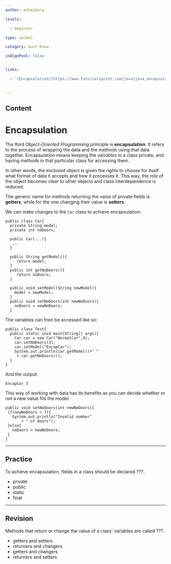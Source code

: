 ```yaml
---
author: mihaiberq

levels:

  - beginner

type: normal

category: must-know

inAlgoPool: false


links:

  - '[Encapsulation](https://www.tutorialspoint.com/java/java_encapsulation.htm){website}'


---
```

## Content
# Encapsulation

The third *Object-Oriented Programming* principle is **encapsulation**. It refers to the process of wrapping the data and the methods using that data together. Encapsulation means keeping the *variables* in a class private, and having methods in that particular class for accessing them. 

In other words, the enclosed object is given the rights to choose for itself what format of data it accepts and how it processes it. This way, the role of the object becomes clear to other objects and class interdependence is reduced.

The generic name for methods returning the value of private fields is **getters**, while for the one changing their value is **setters**.

We can make changes to the `Car` class to achieve encapsulation:
```
public class Car{
  private String model;
  private int noDoors;

  public Car(...){
   ...
  }

  public String getModel(){
     return model;
  }
  public int getNoDoors(){
     return noDoors;
  }

  public void setModel(String newModel){
    model = newModel;
  }
  public void setNoDoors(int newNoDoors){
    noDoors = newNoDoors;
  }
```
The variables can then be accessed like so:
```
public class Test{
  public static void main(String[] args){
    Car car = new Car("NormalCar",4);
    car.setNoDoors(3);
    car.setModel("EncapCar");
    System.out.println(car.getModel()+" "
     + car.getNoDoors());
  }
}
```
And the output:
```
EncapCar 3
```
This way of working with data has its benefits as you can decide whether or not a new value fits the model:
```
public void setNoDoors(int newNoDoors){
 if(newNoDoors > 7){
   System.out.println("Invalid number"
       + " of doors");
 }else{
   noDoors = newNoDoors;
 }
}
```

---
## Practice

To achieve encapsulation, fields in a class should be declared ???.


* private
* public
* static
* final

---
## Revision

Methods that return or change the value of a class' variables are called ???.


* getters and setters
* returners and changers
* getters and changers
* returners and setters


